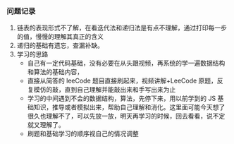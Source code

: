 ### 问题记录

1. 链表的表现形式不了解，在看迭代法和递归法是有点不理解，通过打印每一步的值，慢慢的理解其真正的含义
2. 递归的基础有遗忘，查漏补缺。
3. 学习的思路
   - 自己有一定代码基础，没有必要在从头跟视频，再系统的学一遍数据结构和算法的基础内容，
   - 直接从简答的 leeCode 题目直接刷起来，视频讲解+LeeCode 原题，反复模仿的敲，直到自己理解并能敲出来和手写出来为止
   - 学习的中间遇到不会的数据结构，算法，先停下来，用以前学到的 JS 基础知识，推导或者模拟出来，帮助自己理解和消化。这里面可能今天想了很久也理解不了，可以先放一放，明天再学习的时候，回去看看，说不定就又理解了。
   - 刷题和基础学习的顺序视自己的情况调整
